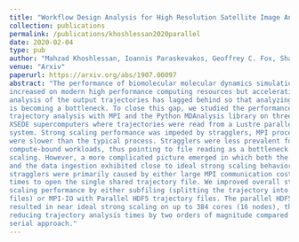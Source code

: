 ```yaml
---
title: "Workflow Design Analysis for High Resolution Satellite Image Analysis"
collection: publications
permalink: /publications/khoshlessan2020parallel
date: 2020-02-04
type: pub
author: "Mahzad Khoshlessan, Ioannis Paraskevakos, Geoffrey C. Fox, Shantenu Jha and Oliver Beckstein"
venue: "Arxiv"
paperurl: https://arxiv.org/abs/1907.00097
abstract: "The performance of biomolecular molecular dynamics simulations has steadily 
increased on modern high performance computing resources but acceleration of the 
analysis of the output trajectories has lagged behind so that analyzing simulations 
is becoming a bottleneck. To close this gap, we studied the performance of parallel 
trajectory analysis with MPI and the Python MDAnalysis library on three different 
XSEDE supercomputers where trajectories were read from a Lustre parallel file 
system. Strong scaling performance was impeded by stragglers, MPI processes that 
were slower than the typical process. Stragglers were less prevalent for 
compute-bound workloads, thus pointing to file reading as a bottleneck for 
scaling. However, a more complicated picture emerged in which both the computation 
and the data ingestion exhibited close to ideal strong scaling behavior whereas 
stragglers were primarily caused by either large MPI communication costs or long 
times to open the single shared trajectory file. We improved overall strong 
scaling performance by either subfiling (splitting the trajectory into separate 
files) or MPI-IO with Parallel HDF5 trajectory files. The parallel HDF5 approach 
resulted in near ideal strong scaling on up to 384 cores (16 nodes), thus 
reducing trajectory analysis times by two orders of magnitude compared to the 
serial approach."
---
```

